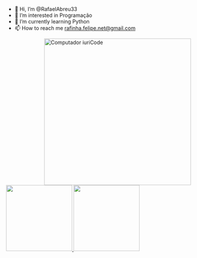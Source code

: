 - 👋 Hi, I’m @RafaelAbreu33
- 👀 I’m interested in  Programação 
- 🌱 I’m currently learning  Python 
- 📫 How to reach me  rafinha.felipe.net@gmail.com
<img src="https://raw.githubusercontent.com/MicaelliMedeiros/micaellimedeiros/master/image/computer-illustration.png" min-width="400px" max-width="400px" width="400px" align="right" alt="Computador iuriCode">
<div>
  <a href="https://github.com/RafaelAbreu33">
  <img height="180em" src="https://github-readme-stats.vercel.app/api?username=RafaelAbreu33&show_icons=true&theme=synthwave&include_all_commits=true&count_private=true"/>
  <img height="180em" src="https://github-readme-stats.vercel.app/api/top-langs/?username=RafaelAbreu33&layout=compact&langs_count=7&theme=synthwave"/>
</div>
<!---
RafaelAbreu33/RafaelAbreu33 is a ✨ special ✨ repository because its `README.md` (this file) appears on your GitHub profile.  
You can click the Preview link to take a look at your changes.

--->
